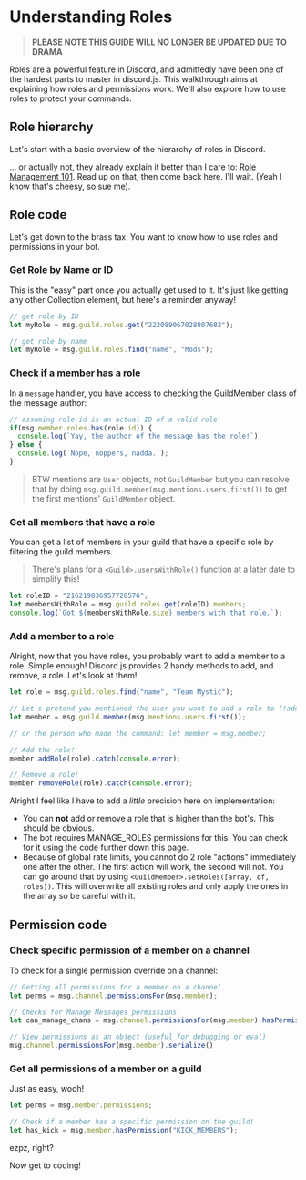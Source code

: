 # Understanding Roles

> **PLEASE NOTE THIS GUIDE WILL NO LONGER BE UPDATED DUE TO DRAMA**

Roles are a powerful feature in Discord, and admittedly have been one of the hardest parts to master in discord.js. This walkthrough aims at explaining how roles and permissions work. We'll also explore how to use roles to protect your commands.

## Role hierarchy

Let's start with a basic overview of the hierarchy of roles in Discord. 

... or actually not, they already explain it better than I care to: [Role Management 101](https://support.discordapp.com/hc/en-us/articles/214836687-Role-Management-101). Read up on that, then come back here. I'll wait. (Yeah I know that's cheesy, so sue me).

## Role code

Let's get down to the brass tax. You want to know how to use roles and permissions in your bot.

### Get Role by Name or ID

This is the "easy" part once you actually get used to it. It's just like getting any other Collection element, but here's a reminder anyway!

```js
// get role by ID
let myRole = msg.guild.roles.get("222089067028807682");

// get role by name
let myRole = msg.guild.roles.find("name", "Mods");
```

### Check if a member has a role
In a `message` handler, you have access to checking the GuildMember class of the message author:

```js
// assuming role.id is an actual ID of a valid role:
if(msg.member.roles.has(role.id)) {
  console.log(`Yay, the author of the message has the role!`);
} else {
  console.log(`Nope, noppers, nadda.`);
}
```

> BTW mentions are `User` objects, not `GuildMember` but you can resolve that by doing `msg.guild.member(msg.mentions.users.first())` to get the first mentions' `GuildMember` object.

### Get all members that have a role
You can get a list of members in your guild that have a specific role by filtering the guild members.

> There's plans for a `<Guild>.usersWithRole()` function at a later date to simplify this!

```js
let roleID = "216219836957720576";
let membersWithRole = msg.guild.roles.get(roleID).members;
console.log(`Got ${membersWithRole.size} members with that role.`);
```

### Add a member to a role

Alright, now that you have roles, you probably want to add a member to a role. Simple enough! Discord.js provides 2 handy methods to add, and remove, a role. Let's look at them!

```js
let role = msg.guild.roles.find("name", "Team Mystic");

// Let's pretend you mentioned the user you want to add a role to (!addrole @user Role Name):
let member = msg.guild.member(msg.mentions.users.first());

// or the person who made the command: let member = msg.member;

// Add the role!
member.addRole(role).catch(console.error);

// Remove a role!
member.removeRole(role).catch(console.error);
```

Alright I feel like I have to add a *little* precision here on implementation: 

- You can **not** add or remove a role that is higher than the bot's. This should be obvious. 
- The bot requires MANAGE_ROLES permissions for this. You can check for it using the code further down this page.
- Because of global rate limits, you cannot do 2 role "actions" immediately one after the other. The first action will work, the second will not. You can go around that by using `<GuildMember>.setRoles([array, of, roles])`. This will overwrite all existing roles and only apply the ones in the array so be careful with it. 

## Permission code

### Check specific permission of a member on a channel
To check for a single permission override on a channel:

```js
// Getting all permissions for a member on a channel.
let perms = msg.channel.permissionsFor(msg.member);

// Checks for Manage Messages permissions.
let can_manage_chans = msg.channel.permissionsFor(msg.member).hasPermission("MANAGE_MESSAGES");

// View permissions as an object (useful for debugging or eval)
msg.channel.permissionsFor(msg.member).serialize()
```

### Get all permissions of a member on a guild

Just as easy, wooh! 

```js
let perms = msg.member.permissions;

// Check if a member has a specific permission on the guild!
let has_kick = msg.member.hasPermission("KICK_MEMBERS");
```

ezpz, right?

Now get to coding!